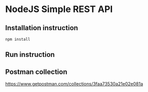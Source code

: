 # NodeJS Simple REST API


## Installation instruction
```npm
npm install

```
## Run instruction

## Postman collection

https://www.getpostman.com/collections/3faa73530a21e02e081a
